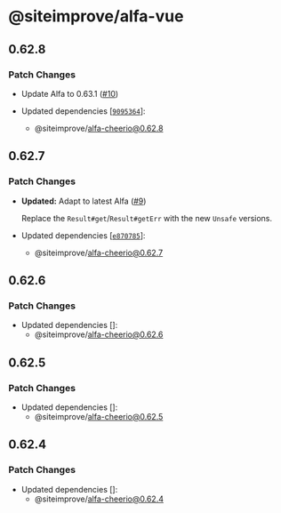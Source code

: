 # @siteimprove/alfa-vue

## 0.62.8

### Patch Changes

- Update Alfa to 0.63.1 ([#10](https://github.com/Siteimprove/alfa-integrations/pull/10))

- Updated dependencies [[`9095364`](https://github.com/Siteimprove/alfa-integrations/commit/909536477fcc7da9e2a50f2a0984c577fe14e945)]:
  - @siteimprove/alfa-cheerio@0.62.8

## 0.62.7

### Patch Changes

- **Updated:** Adapt to latest Alfa ([#9](https://github.com/Siteimprove/alfa-integrations/pull/9))

  Replace the `Result#get`/`Result#getErr` with the new `Unsafe` versions.

- Updated dependencies [[`e870785`](https://github.com/Siteimprove/alfa-integrations/commit/e8707850938daf133bfbc4808156babc1f99cb0d)]:
  - @siteimprove/alfa-cheerio@0.62.7

## 0.62.6

### Patch Changes

- Updated dependencies []:
  - @siteimprove/alfa-cheerio@0.62.6

## 0.62.5

### Patch Changes

- Updated dependencies []:
  - @siteimprove/alfa-cheerio@0.62.5

## 0.62.4

### Patch Changes

- Updated dependencies []:
  - @siteimprove/alfa-cheerio@0.62.4
